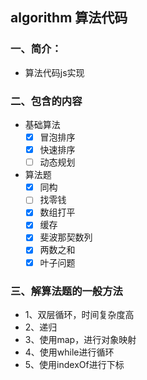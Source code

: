 ## algorithm 算法代码

### 一、简介：
- 算法代码js实现

### 二、包含的内容

- 基础算法
  - [x] 冒泡排序
  - [x] 快速排序
  - [ ] 动态规划
- 算法题
  - [x] 同构
  - [ ] 找零钱
  - [x] 数组打平
  - [x] 缓存
  - [x] 斐波那契数列
  - [x] 两数之和
  - [x] 叶子问题

### 三、解算法题的一般方法

- 1、双层循环，时间复杂度高
- 2、递归
- 3、使用map，进行对象映射
- 4、使用while进行循环
- 5、使用indexOf进行下标



